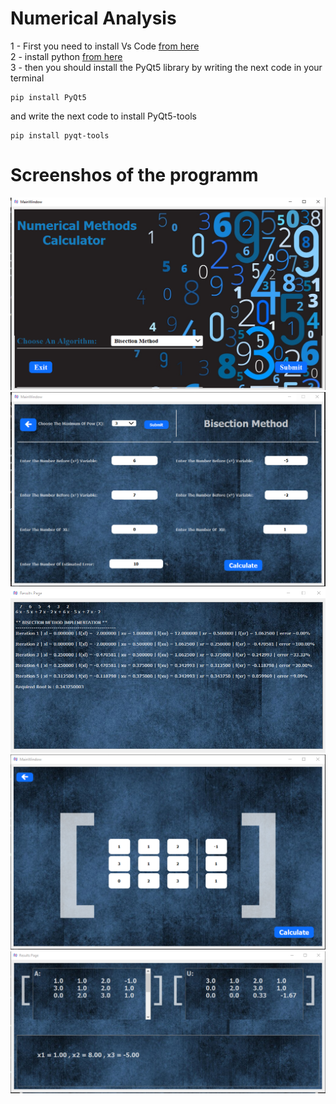 # Numerical Analysis

1 - First you need to install Vs Code [from here](https://code.visualstudio.com/download)<br />
2 - install python [from here](https://www.python.org/ftp/python/3.9.13/python-3.9.13-amd64.exe)<br />
3 - then you should install the PyQt5 library by writing the next code in your terminal <br />
```
pip install PyQt5
```
and write the next code to install PyQt5-tools
```
pip install pyqt-tools
```
# Screenshos of the programm
![alt text](https://github.com/Keysoz/Numerical_Analysis/blob/main/ScreenShots/Screenshot1.png)
![alt text](https://github.com/Keysoz/Numerical_Analysis/blob/main/ScreenShots/Screenshot2.png)
![alt text](https://github.com/Keysoz/Numerical_Analysis/blob/main/ScreenShots/Screenshot3.png)
![alt text](https://github.com/Keysoz/Numerical_Analysis/blob/main/ScreenShots/Screenshot4.png)
![alt text](https://github.com/Keysoz/Numerical_Analysis/blob/main/ScreenShots/Screenshot5.png)
